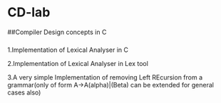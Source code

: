 # CD-lab


##Compiler Design concepts in C

###
1.Implementation of Lexical Analyser in C


2.Implementation of Lexical Analyser in Lex tool


3.A very simple Implementation of removing Left REcursion from a grammar(only of form A->A(alpha)|(Beta) can be extended for general cases also)

